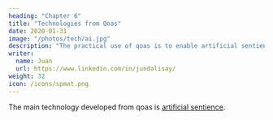 ```yaml
---
heading: "Chapter 6"
title: "Technologies from Qoas"
date: 2020-01-31
image: "/photos/tech/ai.jpg"
description: "The practical use of qoas is to enable artificial sentience"
writer:
  name: Juan
  url: https://www.linkedin.com/in/jundalisay/
weight: 32
icon: /icons/spmat.png
---
```



The main technology developed from qoas is [artificial sentience](/superphysics/principles/chapter-12). 

<!-- Currently,  -->
